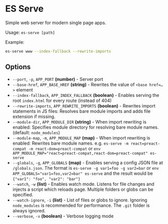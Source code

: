 # ES Serve

Simple web server for modern single page apps.

Usage: `es-serve [path]`

Example:

```sh
es-serve www --index-fallback --rewrite-imports
```

## Options

- `--port`, `-p`, `APP_PORT` **(number)** - Server port
- `--base-href`, `APP_BASE_HREF` **(string)** -
  Rewrites the value of `<base href=…>` element
- `--index-fallback`, `APP_INDEX_FALLBACK` **(boolean)** -
  Enables serving the root `index.html` for every route (instead of 404)
- `--rewrite-imports`, `APP_REWRITE_IMPORTS` **(boolean)** -
  Rewrites import statements in JS files:
  Resolves bare module imports and adds file extension if missing.
- `--module-dir`, `APP_MODULE_DIR` **(string)** -
  When import rewriting is enabled:
  Specifies module directory for resolving bare module names.
  (default: `node_modules`)
- `--module-map`, `-m`, `APP_MODULE_MAP` **(map)** -
  When import rewriting is enabled:
  Rewrites bare module names.
  e.g. `es-serve -m react=preact-compat -m react-dom=preact-compat`
  or `env APP_MODULE_MAP="react=preact-compat,react-dom=preact-compat" es-serve`
- `--globals`, `-g`, `APP_GLOBALS` **(map)** -
  Enables serving a config JSON file at `/globals.json`.
  The format is `es-serve -g var1=foo -g var2=bar`
  or `env APP_GLOBALS="var1=foo,var2=bar" es-serve`
  and the result would be `{"var1": "foo", "var2": "bar"}`
- `--watch`, `-w` **(list)** -
  Enables watch mode. Listens for file changes and injects a script which reloads page.
  Multiple folders or globs can be specified.
- `--watch-ignore`, `-i` **(list)** -
  List of files or globs to ignore.
  Ignoring `node_modules` is recommended for performance.
  The `.git` folder is always ignored.
- `--verbose`, `-v` **(boolean)** -
  Verbose logging mode
